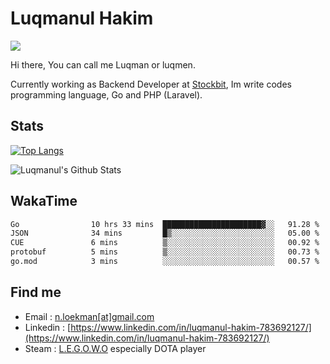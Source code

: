 
# Luqmanul Hakim

![](https://komarev.com/ghpvc/?username=luqman-v1)

Hi there, You can call me Luqman or luqmen.

Currently working as Backend Developer at [Stockbit](https://stockbit.com/), Im write codes programming language, Go and PHP (Laravel).
## Stats

[![Top Langs](https://github-readme-stats.vercel.app/api/top-langs/?username=luqman-v1&layout=compact)](https://github.com/anuraghazra/github-readme-stats)

![Luqmanul's Github Stats](https://github-readme-stats.vercel.app/api?username=luqman-v1&show_icons=true)


## WakaTime 

<!--START_SECTION:waka-->

```txt
Go                10 hrs 33 mins  ██████████████████████▓░░   91.28 %
JSON              34 mins         █▒░░░░░░░░░░░░░░░░░░░░░░░   05.00 %
CUE               6 mins          ▒░░░░░░░░░░░░░░░░░░░░░░░░   00.92 %
protobuf          5 mins          ▒░░░░░░░░░░░░░░░░░░░░░░░░   00.73 %
go.mod            3 mins          ░░░░░░░░░░░░░░░░░░░░░░░░░   00.57 %
```

<!--END_SECTION:waka-->


## Find me 

- Email : [n.loekman[at]gmail.com](mailto:n.loekman@gmail.com)
- Linkedin : [https://www.linkedin.com/in/luqmanul-hakim-783692127/](https://www.linkedin.com/in/luqmanul-hakim-783692127/)
- Steam : [L.E.G.O.W.O](https://steamcommunity.com/id/fuukmans) especially DOTA player


